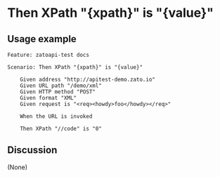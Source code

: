 
Then XPath "{xpath}" is "{value}"
=============================================================================================================

Usage example
-------------

```
Feature: zatoapi-test docs

Scenario: Then XPath "{xpath}" is "{value}"

    Given address "http://apitest-demo.zato.io"
    Given URL path "/demo/xml"
    Given HTTP method "POST"
    Given format "XML"
    Given request is "<req><howdy>foo</howdy></req>"

    When the URL is invoked

    Then XPath "//code" is "0"
```

Discussion
----------

(None)